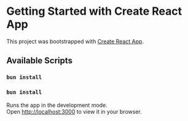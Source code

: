 # Getting Started with Create React App

This project was bootstrapped with [Create React App](https://github.com/facebook/create-react-app).

## Available Scripts


### `bun install`
### `bun install`

Runs the app in the development mode.\
Open [http://localhost:3000](http://localhost:3000) to view it in your browser.

